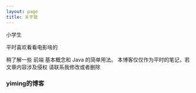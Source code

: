 ```yaml
---
layout: page
title: 关于我 
---
```


小学生
<p>
平时喜欢看看电影啥的
<p>
稍了解一些 前端 基本概念和 Java 的简单用法。    
本博客仅仅作为平时的笔记，若文章内容涉及侵权    
请联系我修改或者删除

<p>

<h3> yiming的博客 </h3>  
<p>




